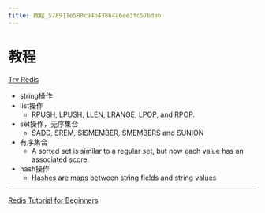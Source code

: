 ```yaml
---
title: 教程_578911e580c94b43864a6ee3fc57bdab
---
```


# 教程

[Try Redis](http://try.redis.io/)

- string操作
- list操作
    - RPUSH, LPUSH, LLEN, LRANGE, LPOP, and RPOP.
- set操作，无序集合
    - SADD, SREM, SISMEMBER, SMEMBERS and SUNION
- 有序集合
    - A sorted set is similar to a regular set, but now each value has an associated score.
- hash操作
    - Hashes are maps between string fields and string values

---

[Redis Tutorial for Beginners](教程%20578911e580c94b43864a6ee3fc57bdab/Redis%20Tutorial%20for%20Beginners%200469bcb4941345d7b10a40d665412a9e.md)

[](https://www.openmymind.net/2011/11/8/Redis-Zero-To-Master-In-30-Minutes-Part-1/)